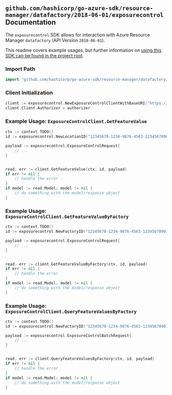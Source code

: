 
## `github.com/hashicorp/go-azure-sdk/resource-manager/datafactory/2018-06-01/exposurecontrol` Documentation

The `exposurecontrol` SDK allows for interaction with Azure Resource Manager `datafactory` (API Version `2018-06-01`).

This readme covers example usages, but further information on [using this SDK can be found in the project root](https://github.com/hashicorp/go-azure-sdk/tree/main/docs).

### Import Path

```go
import "github.com/hashicorp/go-azure-sdk/resource-manager/datafactory/2018-06-01/exposurecontrol"
```


### Client Initialization

```go
client := exposurecontrol.NewExposureControlClientWithBaseURI("https://management.azure.com")
client.Client.Authorizer = authorizer
```


### Example Usage: `ExposureControlClient.GetFeatureValue`

```go
ctx := context.TODO()
id := exposurecontrol.NewLocationID("12345678-1234-9876-4563-123456789012", "locationId")

payload := exposurecontrol.ExposureControlRequest{
	// ...
}


read, err := client.GetFeatureValue(ctx, id, payload)
if err != nil {
	// handle the error
}
if model := read.Model; model != nil {
	// do something with the model/response object
}
```


### Example Usage: `ExposureControlClient.GetFeatureValueByFactory`

```go
ctx := context.TODO()
id := exposurecontrol.NewFactoryID("12345678-1234-9876-4563-123456789012", "example-resource-group", "factoryName")

payload := exposurecontrol.ExposureControlRequest{
	// ...
}


read, err := client.GetFeatureValueByFactory(ctx, id, payload)
if err != nil {
	// handle the error
}
if model := read.Model; model != nil {
	// do something with the model/response object
}
```


### Example Usage: `ExposureControlClient.QueryFeatureValuesByFactory`

```go
ctx := context.TODO()
id := exposurecontrol.NewFactoryID("12345678-1234-9876-4563-123456789012", "example-resource-group", "factoryName")

payload := exposurecontrol.ExposureControlBatchRequest{
	// ...
}


read, err := client.QueryFeatureValuesByFactory(ctx, id, payload)
if err != nil {
	// handle the error
}
if model := read.Model; model != nil {
	// do something with the model/response object
}
```
